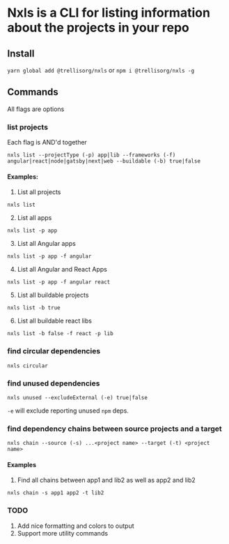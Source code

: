 # Nxls is a CLI for listing information about the projects in your repo

## Install

`yarn global add @trellisorg/nxls` or `npm i @trellisorg/nxls -g`

## Commands

All flags are options

### list projects

Each flag is AND'd together

`nxls list --projectType (-p) app|lib --frameworks (-f) angular|react|node|gatsby|next|web --buildable (-b) true|false`

#### Examples:

1. List all projects

`nxls list`

2. List all apps

`nxls list -p app`

3. List all Angular apps

`nxls list -p app -f angular`

4. List all Angular and React Apps

`nxls list -p app -f angular react`

5. List all buildable projects

`nxls list -b true`

6. List all buildable react libs

`nxls list -b false -f react -p lib`

### find circular dependencies

`nxls circular`

### find unused dependencies

`nxls unused --excludeExternal (-e) true|false`

`-e` will exclude reporting unused `npm` deps.

### find dependency chains between source projects and a target

`nxls chain --source (-s) ...<project name> --target (-t) <project name>`

#### Examples

1. Find all chains between app1 and lib2 as well as app2 and lib2

`nxls chain -s app1 app2 -t lib2`

### TODO

1. Add nice formatting and colors to output
2. Support more utility commands
